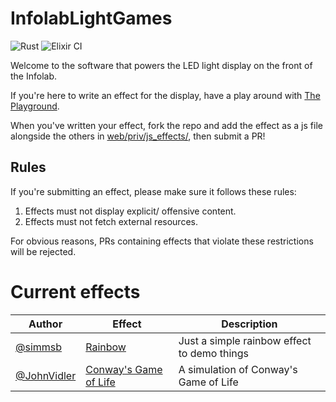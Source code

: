 # InfolabLightGames

![Rust](https://github.com/lancaster-university/infolab-lights/workflows/Rust/badge.svg)
![Elixir CI](https://github.com/lancaster-university/infolab-lights/workflows/Elixir%20CI/badge.svg)

Welcome to the software that powers the LED light display on the front of the
Infolab.


If you're here to write an effect for the display, have a play around with [The
Playground](https://infolab21-lights.lancs.ac.uk/playground).

When you've written your effect, fork the repo and add the effect as a js file
alongside the others in [web/priv/js_effects/](web/priv/js_effects/), then
submit a PR!

## Rules

If you're submitting an effect, please make sure it follows these rules:

1. Effects must not display explicit/ offensive content.
2. Effects must not fetch external resources.

For obvious reasons, PRs containing effects that violate these restrictions will
be rejected.

# Current effects

| Author                                       | Effect                                                 | Description                                                                                     |
|----------------------------------------------|--------------------------------------------------------|-------------------------------------------------------------------------------------------------|
| [@simmsb](https://github.com/simmsb)         | [Rainbow](web/priv/js_effects/rainbow.js)              | Just a simple rainbow effect to demo things                                                     |
| [@JohnVidler](https://github.com/JohnVidler) | [Conway's Game of Life](web/priv/js_effects/conway.js) | A simulation of Conway's Game of Life [](https://en.wikipedia.org/wiki/Conway%27s_Game_of_Life) |
